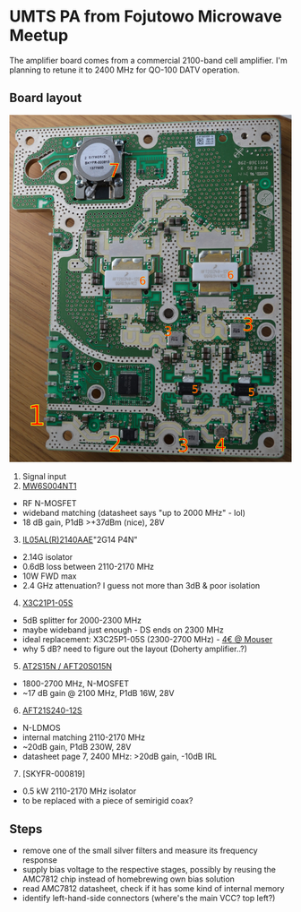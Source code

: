 # UMTS PA from Fojutowo Microwave Meetup

The amplifier board comes from a commercial 2100-band cell amplifier. I'm planning to retune it to 2400 MHz for QO-100 DATV operation.

## Board layout

![Amplifier PCB](photos/marked.jpg)

1. Signal input
2. [MW6S004NT1](https://www.nxp.com/docs/en/data-sheet/MW6S004N.pdf)
* RF N-MOSFET
* wideband matching (datasheet says "up to 2000 MHz" - lol)
* 18 dB gain, P1dB >+37dBm (nice), 28V
3. [IL05AL(R)2140AAE](http://file2.dzsc.com/product/18/05/15/253834_152117132.png)"2G14 P4N"
* 2.14G isolator
* 0.6dB loss between 2110-2170 MHz
* 10W FWD max
* 2.4 GHz attenuation? I guess not more than 3dB & poor isolation
4. [X3C21P1-05S](https://www.richardsonrfpd.com/docs/rfpd/X3C21P1-05S_Data_Sheet_revA.pdf)
* 5dB splitter for 2000-2300 MHz
* maybe wideband just enough - DS ends on 2300 MHz
* ideal replacement: X3C25P1-05S (2300-2700 MHz) - [4€ @ Mouser](https://eu.mouser.com/ProductDetail/Anaren/X3C25P1-05S)
* why 5 dB? need to figure out the layout (Doherty amplifier..?)
5. [AT2S15N / AFT20S015N](https://www.nxp.com/docs/en/data-sheet/AFT20S015N.pdf)
* 1800-2700 MHz, N-MOSFET
* ~17 dB gain @ 2100 MHz, P1dB 16W, 28V
6. [AFT21S240-12S](https://www.nxp.com/docs/en/data-sheet/AFT21S240-12S.pdf)
* N-LDMOS
* internal matching 2110-2170 MHz
* ~20dB gain, P1dB 230W, 28V
* datasheet page 7, 2400 MHz: >20dB gain, -10dB IRL
7. [SKYFR-000819]
* 0.5 kW 2110-2170 MHz isolator
* to be replaced with a piece of semirigid coax?

## Steps
* remove one of the small silver filters and measure its frequency response
* supply bias voltage to the respective stages, possibly by reusing the AMC7812 chip instead of homebrewing own bias solution
* read AMC7812 datasheet, check if it has some kind of internal memory
* identify left-hand-side connectors (where's the main VCC? top left?)
